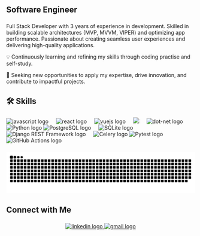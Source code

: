 
## Software Engineer
###

<p align="left">Full Stack Developer with 3 years of experience in development. Skilled in building scalable architectures (MVP, MVVM, VIPER) and optimizing app performance. Passionate about creating seamless user experiences and delivering high-quality applications.

💡 Continuously learning and refining my skills through coding practise and self-study.

🌟 Seeking new opportunities to apply my expertise, drive innovation, and contribute to impactful projects.</p>

###

<h2 align="left">🛠 Skills</h2>

###

<div align="left">
  <img src="https://img.shields.io/badge/Swift-F7DF1E?logo=swift&logoColor=black&style=for-the-badge" height="40" alt="javascript logo"  />
  <img width="12" />
  <img src="https://img.shields.io/badge/SwiftUI-61DAFB?logo=swiftui&logoColor=black&style=for-the-badge" height="40" alt="react logo"  />
  <img width="12" />
  <img src="https://img.shields.io/badge/UIKIT-4FC08D?logo=uikit&logoColor=black&style=for-the-badge" height="40" alt="vuejs logo"  />
  <img width="12" />
  <img src="https://img.shields.io/badge/Fastlane-339933?ogo=fastlane&ogoColor=white&style=for-the-badge" height="40"/>
  <img width="12" />
  <img src="https://img.shields.io/badge/iOS-512BD4?ogo=ios&logoColor=white&style=for-the-badge" height="40" alt="dot-net logo"/>
  <img width="12" />

<img src="https://img.shields.io/badge/Python-3670A0?logo=python&logoColor=ffdd54&style=for-the-badge" height="40" alt="Python logo" />

<img src="https://img.shields.io/badge/PostgreSQL-4169e1?logo=postgresql&logoColor=white&style=for-the-badge" height="40" alt="PostgreSQL logo" />
<img width="12" />
<img src="https://img.shields.io/badge/SQLite-003B57?logo=sqlite&logoColor=white&style=for-the-badge" height="40" alt="SQLite logo" />


  <img src="https://img.shields.io/badge/Django%20REST%20Framework-3.12.4-blue?color=blue&labelColor=333333&logo=django&logoColor=white&style=for-the-badge" height="40" alt="Django REST Framework logo" />
<img width="12" />
<img src="https://img.shields.io/badge/Celery-37814A?logo=celery&logoColor=white&style=for-the-badge" height="40" alt="Celery logo" />


<img src="https://img.shields.io/badge/Pytest-0A9EDC?logo=pytest&logoColor=white&style=for-the-badge" height="40" alt="Pytest logo" />
<img width="12" />
<img src="https://img.shields.io/badge/GitHub%20Actions-2088FF?logo=github-actions&logoColor=white&style=for-the-badge" height="40" alt="GitHub Actions logo" />


</div>

###

<img src="https://raw.githubusercontent.com/mfurqanliaqat/mfurqanliaqat/output/snake.svg" alt="Snake animation" />

###

## Connect with Me
###

<div align="center">
  <a href="https://www.linkedin.com/in/farrukh-rasool-8487971aa/" target="_blank">
    <img src="https://img.shields.io/static/v1?message=LinkedIn&logo=linkedin&label=&color=0077B5&logoColor=white&labelColor=&style=for-the-badge" height="32" alt="linkedin logo"  />
  </a>
  <a href="mailto::farrukhrasool65@gmail.com" target="_blank">
    <img src="https://img.shields.io/static/v1?message=Gmail&logo=gmail&label=&color=D14836&logoColor=white&labelColor=&style=for-the-badge" height="32" alt="gmail logo"  />
  </a>
</div>

###
